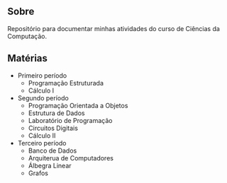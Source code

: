## Sobre
Repositório para documentar minhas atividades do curso de Ciências da Computação.

## Matérias
- Primeiro período
	- Programação Estruturada
	- Cálculo I
- Segundo período
	- Programação Orientada a Objetos
	- Estrutura de Dados
	- Laboratório de Programação
	- Circuitos Digitais
	- Cálculo II
- Terceiro período
	- Banco de Dados
	- Arquiterua de Computadores
	- Álbegra Linear
	- Grafos
